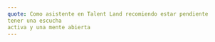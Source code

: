 ```yaml
---
quote: Como asistente en Talent Land recomiendo estar pendiente
tener una escucha
activa y una mente abierta
---
```

